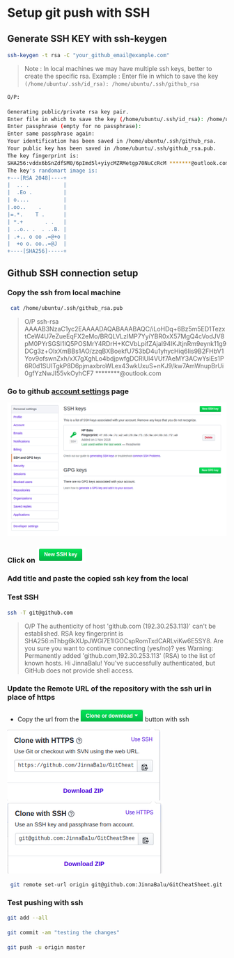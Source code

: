 # Setup git push with SSH

## Generate SSH KEY with ssh-keygen

```bash
ssh-keygen -t rsa -C "your_github_email@example.com"
```

> Note : In local machines we may have multiple ssh keys, better to create the specific rsa. 
> Example : Enter file in which to save the key `(/home/ubuntu/.ssh/id_rsa): /home/ubuntu/.ssh/github_rsa`

```bash
O/P:

Generating public/private rsa key pair.
Enter file in which to save the key (/home/ubuntu/.ssh/id_rsa): /home/ubuntu/.ssh/github_rsa
Enter passphrase (empty for no passphrase): 
Enter same passphrase again: 
Your identification has been saved in /home/ubuntu/.ssh/github_rsa.
Your public key has been saved in /home/ubuntu/.ssh/github_rsa.pub.
The key fingerprint is:
SHA256:vddx6bSnZdfSM0/6pImd5l+yiycMZRMetgp70NuCcRcM *******@outlook.com
The key's randomart image is:
+---[RSA 2048]----+
|  .. .           |
|  .Eo .          |
| o....           |
|.oo..    .       |
|=.*.    T .      |
| *.+       . .   |
| ..o.. .  . ..B. |
| .+.. o oo .=@+o |
|  +o o. oo..=@J  |
+----[SHA256]-----+
```

## Github SSH connection setup

### Copy the ssh from local machine

```bash
 cat /home/ubuntu/.ssh/github_rsa.pub
```

> O/P
> ssh-rsa AAAAB3NzaC1yc2EAAAADAQABAAABAQC/iLoHDq+6Bz5m5ED1TezxtCeW4U7eZueEqFX2eMo/BRQLVLzIMP7YyiYBR0xX57MgQ4cVodJV8pM0PYrSGSI1lQ5POSMrY4RDrH+KCVbLpifZAjaI94IKJtjnRm9eynk11g9DCg3z+OlxXmBBs1AO/zzqBXBoekfU753bD4u1yhycHiq6Iis9B2FHbV1Yov9ofswnZxh/xX7gXghLo4bdjpwfgDCRlUl4VUf7AeMY3ACwYsiEs1P6R0d1SUITgkP8D6pjmaxbroWLex43wkUxuS+nKJ9/kw7AmWnupBrUi0gfYzNwJI55vkOyhCF7 ********@outlook.com

### Go to github [account settings](https://github.com/settings/keys) page

[![Github Settings](../images/git_settings_ssh_keys.png)](https://github.com/settings/keys)

### Click on [![New SSH key](../images/new_ssh_key.png)](https://github.com/settings/ssh/new)

### Add title and paste the copied ssh key from the local

### Test SSH

```bash
ssh -T git@github.com
```

> O/P
> The authenticity of host 'github.com (192.30.253.113)' can't be established.
RSA key fingerprint is SHA256:nThbg6kXUpJWGl7E1IGOCspRomTxdCARLviKw6E5SY8.
Are you sure you want to continue connecting (yes/no)? yes
Warning: Permanently added 'github.com,192.30.253.113' (RSA) to the list of known hosts.
Hi JinnaBalu! You've successfully authenticated, but GitHub does not provide shell access.

### Update the Remote URL of the repository with the ssh url in place of https

- Copy the url from the ![clone repository](../images/clone_repo.png) button with ssh

![click_use_ssh](../images/click_use_ssh.png) ![copy_ssh_url](../images/copy_ssh_url.png)

```bash
 git remote set-url origin git@github.com:JinnaBalu/GitCheatSheet.git
```

### Test pushing with ssh

```bash
git add --all

git commit -am "testing the changes"

git push -u origin master
```
